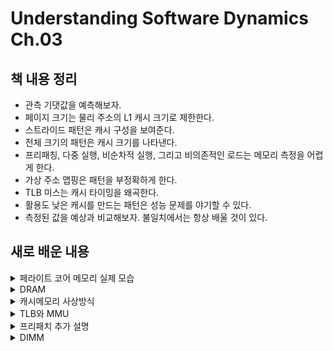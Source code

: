 # Understanding Software Dynamics Ch.03

## 책 내용 정리
- 관측 기댓값을 예측해보자.
- 페이지 크기는 물리 주소의 L1 캐시 크기로 제한한다.
- 스트라이드 패턴은 캐시 구성을 보여준다.
- 전체 크기의 패턴은 캐시 크기를 나타낸다.
- 프리패칭, 다중 실행, 비순차적 실행, 그리고 비의존적인 로드는 메모리 측정을 어렵게 한다.
- 가상 주소 맵핑은 패턴을 부정확하게 한다.
- TLB 미스는 캐시 타이밍을 왜곡한다.
- 활용도 낮은 캐시를 만드는 패턴은 성능 문제를 야기할 수 있다.
- 측정된 값을 예상과 비교해보자. 불일치에서는 항상 배울 것이 있다.

## 새로 배운 내용
<details>
<summary>페라이트 코어 메모리 실제 모습</summary><hr>

<img width="359" alt="스크린샷 2024-08-12 오후 4 58 50" src="https://github.com/user-attachments/assets/84a0a702-854a-4d87-9685-5a6c2a57df4d">
<img width="544" alt="스크린샷 2024-08-12 오후 4 57 41" src="https://github.com/user-attachments/assets/92e8ced4-c559-4c55-9976-f49978dc3d8e">
<img width="477" alt="스크린샷 2024-08-12 오후 4 57 12" src="https://github.com/user-attachments/assets/1fd21fc4-0698-48d5-986d-dd49d679c33a">

https://youtu.be/7ozNMgx7WtQ?si=KO2_L4erqk139YWf
https://youtu.be/e9ih93tuH1k?si=eyoxD2vRBZy262G2

</details>


<details>
<summary>DRAM</summary><hr>

DRAM에 대해서: https://youtu.be/7j-UWjHpb28?si=3r8dYwxxDjzUxLTC  
DRAM vs SRAM: https://youtu.be/r787m_IaR1I?si=IodKycoHrbSjcDvC  

<img width="597" alt="스크린샷 2024-08-12 오후 5 00 30" src="https://github.com/user-attachments/assets/7fbf8046-808d-4ccd-a8dc-5483494874b2">

</details>



<details>
<summary>캐시메모리 사상방식</summary><hr>

1. 캐시메모리 사상방식 = 캐시메모리 매핑기법
   - 캐시 메모리와 주기억장치 사이의 데이터 이동을 위하여 캐시메모리와 주기억장치를 매핑하는 기술
   - 직접사상, 연관사상, 집합-연관사상이 있음
2. 직접사상(Direct Mapping)  

    | 구분   | 설명                                                        |
    |--------|------------------------------------------------------------|
    | 특징   | 캐시메모리의 특정 라인에 주기억장치의 각 블록(Block)이 적재 <br> 캐시메모리와 주기억장치가 1:1로 대응하는 구조|
    | 장점 | 회로구현이 용이하고 간단함. 처리속도 빠름 |
    | 단점 | CPU 접근 시 캐시메모리 접근 실패율(Miss Rate 높음) |
    - 직접사상 예시 
    1) 00002 접근 시, 캐시메모리 Hit, Index(002), Tag(00) 
    2) 00003 접근 시, 캐시메모리 Miss  
        -> 주기억장치 검색  
        -> 캐시메모리 Index 003에 Tag 00 입력, Data 2555 입력  
    <img width="434" alt="스크린샷 2024-08-12 오후 5 17 43" src="https://github.com/user-attachments/assets/09194f4d-dc71-462c-898a-38a77aeda461">


3. 연관사상(Associative Mapping)
    | 구분   | 설명                                                        |
    |--------|------------------------------------------------------------|
    | 특징 | 캐시메모리에 데이터를 적재할 시 데이터와 그 데이터의 주기억장치 주소도 함께 저장하는 방식 <br> 주기억장치 데이터가 캐시메모리 어느 곳에나 적재가 가능 |
    | 장점 | 캐시 적중률(Hit Rate)이 높음 |
    | 단점 | 구현회로가 복잡하고 처리속도가 느림 |
 
    - 연관사상 예시 
    1) 01002 접근 시, 캐시메모리의 주소(Address) 일치하면 Hit
    2) 00002 접근 시, 캐시메모리 Miss  
       -> 주기억장치 검색  
       -> 캐시메모리 Index 003에 Address와 Data 입력  
    <img width="505" alt="스크린샷 2024-08-12 오후 5 21 22" src="https://github.com/user-attachments/assets/f92a6018-4e76-44a8-b603-2ab88cb6d9f4">    


4. 집합-연관사상(Set-Associative Mapping)
    | 구분   | 설명                                                        |
    |--------|------------------------------------------------------------|
    | 특징 | 직접사상과 연관사상의 조합 <br> 캐시메모리의 한 Index에 2개 이상의 서로 다른 데이터 블록 저장하여 하나의 Set 형성 |
    | 장점 | 캐시 적중률(Hit Rate)이 높음 |
    | 단점 | 구현회로 및 구조가 복잡 |





    - 집합-연관사상 예시 
    1) 01002 접근 시, 캐시메모리 Hit, Index(002), Tag(01)
    2) 캐시 Miss의 경우  
       -> 주기억장치 검색  
       -> 동일 Index에 Tag를 찾아 Data 입력  
    <img width="544" alt="스크린샷 2024-08-12 오후 5 24 35" src="https://github.com/user-attachments/assets/6954c512-cdd0-4984-a23e-d4cbd1dd01d7">     


https://youtu.be/WziGa-WCtMA?si=XtAmeSgcRPcsFG9B


</details>



<details>
<summary>TLB와 MMU</summary><hr>

1. 변환 참조 버퍼(TLB, Translation Look-aside Buffer)
   - TLB is a cache of page table
   - 변환참조버퍼 or 변환우선참조버퍼 or 변환색인버퍼
   - MMU에 소속된 칩셋으로 자주 참조되는 가상주소와 물리주소 변환정보를 저장한 고속의 캐시
   - 페이지 교체정책은 LRU(Least Recently Used, 최저사용빈도) 정책을 사용함  
   <img width="313" alt="스크린샷 2024-08-12 오후 5 29 54" src="https://github.com/user-attachments/assets/ee289127-9a58-49ac-bb94-5aadb3e84cfe">

2. TLB의 구성요소
    <img width="471" alt="스크린샷 2024-08-12 오후 5 30 30" src="https://github.com/user-attachments/assets/8cfebc89-9918-4ce4-8503-0b7c64e7a202">

3. 메모리 관리 장치(MMU, Memory Manangement Unit)
   - CPU가 주기억장치에 접근하는 것을 관리하는 컴퓨터 하드웨어 부품
   - 가상 메모리 주소를 실제 메모리 주소로 변환하며, 메모리 보호, 캐시 관리, 버스 중재 등의 역할
   - 메모리 영역을 구분하고 읽기/쓰기 차단 역할 수행
   - 별도의 칩으로 사용되는 경우가 있지만, 일반적으로 CPU의 일부분으로 구성됨
   - 가상 메모리 주소와 실제 메모리 주소 사이의 변환을 위해 MMU는 변환 참조 버퍼(TLB, Translation Look-aside Buffer)라는 고속의 보조기억장치를 참조  
   <img width="343" alt="스크린샷 2024-08-12 오후 5 32 23" src="https://github.com/user-attachments/assets/8bc29b84-9f7b-4138-b1ac-935473fb6389">

4. MMU의 주요 역할
    <img width="510" alt="스크린샷 2024-08-12 오후 5 34 21" src="https://github.com/user-attachments/assets/17daec66-ff29-407d-9bf7-feea34df8c92">


https://youtu.be/MC_GBOf5KI8?si=G6N318aXY3OL1Y_C
https://youtu.be/_9YQReuhAv8?si=RxGllT5v4KrYc34d

</details>



<details>
<summary>프리패치 추가 설명</summary><hr>

https://answers.microsoft.com/ko-kr/windows/forum/all/prefetch%ec%97%90-%eb%8c%80%ed%95%b4/e8bc5175-9fe1-4946-a95e-de72cfda3786

</details>


<details>
<summary>DIMM</summary><hr>

Dual in-line memory module

https://youtu.be/SjkJc8cVF_c?si=5js8fNZr_MvGJUUc

</details>




















